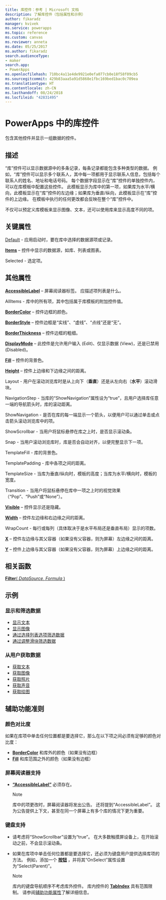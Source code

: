 ```yaml
---
title: 库控件：参考 | Microsoft 文档
description: 了解库控件（包括属性和示例）
author: fikaradz
manager: kvivek
ms.service: powerapps
ms.topic: reference
ms.custom: canvas
ms.reviewer: anneta
ms.date: 05/25/2017
ms.author: fikaradz
search.audienceType:
- maker
search.app:
- PowerApps
ms.openlocfilehash: 710bc4a11e4de9921e0efa077cb0e18f58f09cb5
ms.sourcegitcommit: 429b83aaa5a91d5868e1fbc169bed1bac0c709ea
ms.translationtype: HT
ms.contentlocale: zh-CN
ms.lasthandoff: 08/24/2018
ms.locfileid: "42831495"
---
```

# <a name="gallery-control-in-powerapps"></a>PowerApps 中的库控件
包含其他控件并显示一组数据的控件。

## <a name="description"></a>描述
“库”控件可以显示数据源中的多条记录，每条记录都能包含多种类型的数据。 例如，“库”控件可以显示多个联系人，其中每一项都用于显示联系人信息，包括每个联系人的姓名、地址和电话号码。 每个数据字段显示在“库”控件的单独控件内，可以在库模板中配置这些控件。 此模板显示为库中的第一项，如果库为水平/横向，此模板显示在“库”控件的左边缘；如果库为垂直/纵向，此模板显示在“库”控件的上边缘。 在模板中执行的任何更改都会反映在整个“库”控件中。

不仅可以预定义库模板来显示图像、文本，还可以使用库来显示高度不同的项。

## <a name="key-properties"></a>关键属性
[Default](properties-core.md) - 应用启动时，要在库中选择的数据源项或记录。

**[Items](properties-core.md)** – 控件中显示的数据源，如库、列表或图表。

Selected - 选定项。

## <a name="additional-properties"></a>其他属性
**[AccessibleLabel](properties-accessibility.md)** – 屏幕阅读器标签。 应描述项列表是什么。

AllItems - 库中的所有项，其中包括属于库模板的附加控件值。

**[BorderColor](properties-color-border.md)** – 控件边框的颜色。

**[BorderStyle](properties-color-border.md)** – 控件边框是“实线”、“虚线”、“点线”还是“无”。

**[BorderThickness](properties-color-border.md)** – 控件边框的粗细。

**[DisplayMode](properties-core.md)** – 此控件是允许用户输入 (Edit)、仅显示数据 (View)，还是已禁用 (Disabled)。

**[Fill](properties-color-border.md)** – 控件的背景色。

**[Height](properties-size-location.md)** – 控件上边缘和下边缘之间的距离。

Layout - 用户在滚动浏览库时是从上向下（**垂直**）还是从左向右（**水平**）滚动滑块。

NavigationStep - 当库的“ShowNavigation”属性设为“true”，且用户选择库任意一端的导航箭头时，库的滚动距离。

ShowNavigation - 是否在库的每一端显示一个箭头，以便用户可以通过单击或点击箭头滚动浏览库中的项。

ShowScrollbar - 当用户将鼠标悬停在库之上时，是否显示滚动条。

Snap - 当用户滚动浏览库时，库是否会自动对齐，以便完整显示下一项。

TemplateFill - 库的背景色。

TemplatePadding - 库中各项之间的距离。

TemplateSize - 当库为垂直/纵向时，模板的高度；当库为水平/横向时，模板的宽度。

Transition - 当用户将鼠标悬停在库中一项之上时的视觉效果（“Pop”、“Push”或“None”）。

**[Visible](properties-core.md)** – 控件显示还是隐藏。

**[Width](properties-size-location.md)** – 控件左边缘和右边缘之间的距离。

WrapCount - 每行或每列（具体取决于是水平布局还是垂直布局）显示的项数。

**[X](properties-size-location.md)** – 控件左边缘与其父容器（如果没有父容器，则为屏幕）左边缘之间的距离。

**[Y](properties-size-location.md)** – 控件上边缘与其父容器（如果没有父容器，则为屏幕）上边缘之间的距离。

## <a name="related-functions"></a>相关函数
[**Filter**( *DataSource*, *Formula* )](../functions/function-filter-lookup.md)

## <a name="examples"></a>示例
### <a name="show-and-filter-data"></a>显示和筛选数据
* [显示文本](control-text-box.md#show-data-in-a-gallery)
* [显示图像](control-image.md#show-a-set-of-images-from-a-data-source)
* [通过选择列表选项筛选数据](control-drop-down.md#example)
* [通过调整滑块筛选数据](control-slider.md#example)

### <a name="get-data-from-the-user"></a>从用户获取数据
* [获取文本](control-text-input.md#collect-data)
* [获取图像](control-add-picture.md#add-images-to-an-image-gallery-control)
* [获取照片](control-camera.md#example)
* [获取声音](control-microphone.md#example)
* [获取绘图](control-pen-input.md#create-a-set-of-images)


## <a name="accessibility-guidelines"></a>辅助功能准则
### <a name="color-contrast"></a>颜色对比度
如果在库项中单击任何位置都是要选择它，那么在以下项之间必须有足够的颜色对比度：
* **[BorderColor](properties-color-border.md)** 和库外的颜色（如果没有边框）
* **[Fill](properties-color-border.md)** 和库范围之外的颜色（如果没有边框）

### <a name="screen-reader-support"></a>屏幕阅读器支持
* **[“AccessibleLabel”](properties-accessibility.md)** 必须存在。

    > [!NOTE]
  > 库中的项更改时，屏幕阅读器将发出公告。 还将提到“AccessibleLabel”。 这为公告提供上下文，甚至在同一个屏幕上有多个库的情况下更为重要。

### <a name="keyboard-support"></a>键盘支持
* 请考虑将“ShowScrollbar”设置为“true”。 在大多数触摸屏设备上，在开始滚动之前，不会显示滚动条。
* 如果在库项中单击任何位置都是要选择它，还必须为键盘用户提供选择库项的方法。 例如，添加一个 **[按钮](control-button.md)** ，并将其“OnSelect”属性设置为“Select(Parent)”。

    > [!NOTE]
  > 库内的键盘导航顺序不考虑库外控件。 库内控件的 **[TabIndex](properties-accessibility.md)** 具有范围限制。 请参阅[辅助功能属性](properties-accessibility.md)了解详细信息。
